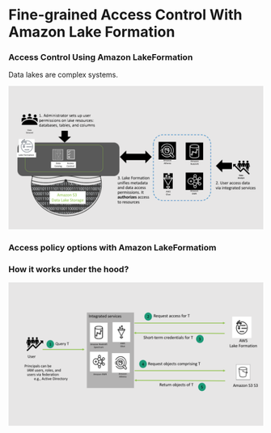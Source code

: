 # Fine-grained Access Control With Amazon Lake Formation

### Access Control Using Amazon LakeFormation

Data lakes are complex systems. 



![](../.gitbook/assets/image%20%283%29.png)

### Access policy options with Amazon LakeFormatiom



### How it works under the hood?

![](../.gitbook/assets/image%20%282%29.png)

